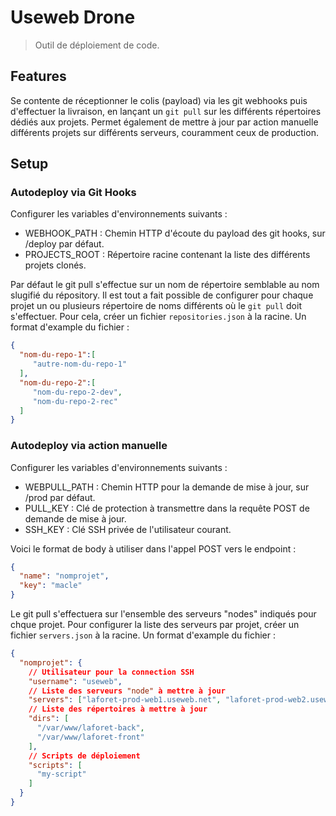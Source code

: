 # Useweb Drone

> Outil de déploiement de code.

## Features

Se contente de réceptionner le colis (payload) via les git webhooks puis d'effectuer la livraison, en lançant un `git pull` sur les différents répertoires dédiés aux projets.
Permet également de mettre à jour par action manuelle différents projets sur différents serveurs, couramment ceux de production.

## Setup

### Autodeploy via Git Hooks

Configurer les variables d'environnements suivants :

* WEBHOOK_PATH : Chemin HTTP d'écoute du payload des git hooks, sur /deploy par défaut.
* PROJECTS_ROOT : Répertoire racine contenant la liste des différents projets clonés.

Par défaut le git pull s'effectue sur un nom de répertoire semblable au nom slugifié du répository.
Il est tout a fait possible de configurer pour chaque projet un ou plusieurs répertoire de noms différents où le `git pull` doit s'effectuer. Pour cela, créer un fichier `repositories.json` à la racine. Un format d'example du fichier :

```json
{  
  "nom-du-repo-1":[
     "autre-nom-du-repo-1"
  ],
  "nom-du-repo-2":[
     "nom-du-repo-2-dev",
     "nom-du-repo-2-rec"
  ]
}
```

### Autodeploy via action manuelle

Configurer les variables d'environnements suivants :

* WEBPULL_PATH : Chemin HTTP pour la demande de mise à jour, sur /prod par défaut.
* PULL_KEY : Clé de protection à transmettre dans la requête POST de demande de mise à jour.
* SSH_KEY : Clé SSH privée de l'utilisateur courant.

Voici le format de body à utiliser dans l'appel POST vers le endpoint :

```json
{
  "name": "nomprojet",
  "key": "macle"
}
```

Le git pull s'effectuera sur l'ensemble des serveurs "nodes" indiqués pour chque projet.
Pour configurer la liste des serveurs par projet, créer un fichier `servers.json` à la racine. Un format d'example du fichier :

```json
{
  "nomprojet": {
    // Utilisateur pour la connection SSH
    "username": "useweb",
    // Liste des serveurs "node" à mettre à jour
    "servers": ["laforet-prod-web1.useweb.net", "laforet-prod-web2.useweb.net"],
    // Liste des répertoires à mettre à jour
    "dirs": [
      "/var/www/laforet-back",
      "/var/www/laforet-front"
    ],
    // Scripts de déploiement
    "scripts": [
      "my-script"
    ]
  }
}
```
